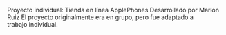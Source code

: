 Proyecto individual: Tienda en línea ApplePhones
Desarrollado por Marlon Ruiz
El proyecto originalmente era en grupo, pero fue adaptado a trabajo individual.
